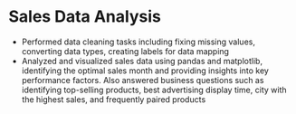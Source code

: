 # Sales Data Analysis
- Performed data cleaning tasks including fixing missing values, converting data types, creating labels for data
mapping
- Analyzed and visualized sales data using pandas and matplotlib, identifying the optimal sales month and providing insights into key performance factors. Also answered business questions such as identifying top-selling products, best advertising display time, city with the highest sales, and frequently paired products
